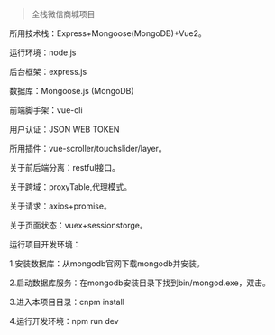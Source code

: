 > 全栈微信商城项目

所用技术栈：Express+Mongoose(MongoDB)+Vue2。

运行环境：node.js

后台框架：express.js

数据库：Mongoose.js (MongoDB)

前端脚手架：vue-cli

用户认证：JSON WEB TOKEN

所用插件：vue-scroller/touchslider/layer。

关于前后端分离：restful接口。

关于跨域：proxyTable,代理模式。

关于请求：axios+promise。

关于页面状态：vuex+sessionstorge。

运行项目开发环境：

1.安装数据库：从mongodb官网下载mongodb并安装。

2.启动数据库服务：在mongodb安装目录下找到bin/mongod.exe，双击。

3.进入本项目目录：cnpm install

4.运行开发环境：npm run dev
